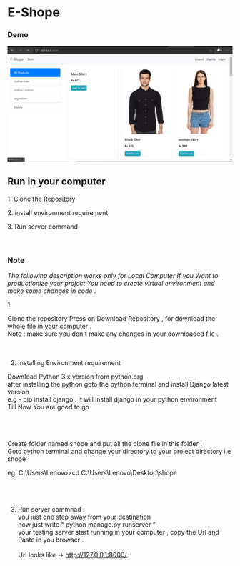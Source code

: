 # E-Shope
### Demo 
<img src='https://github.com/Nirajsah17/shope/blob/main/Allproduct.png'>


<h2>Run in your computer</h2>
<p> 1. Clone the Repository<br></p>
<p> 2. install environment requirement<br></p>
<p> 3. Run server command <br><br><br></p>
<h3> Note </h3>
<p><i> The following description works only for Local Computer
If you Want to productionize your project You need to create virtual environment and make some changes in code .</i></p>

1.<p> Clone the repository 
Press on Download Repository , for download the whole file in your computer .<br>
Note : make sure you don't make any changes in your downloaded file .<br><br><br></p>


2. <p>Installing Environment requirement<br>
Download Python 3.x version from python.org<br>
after installing the python goto the python terminal and install Django latest version <br>
e.g -  pip install django . it will install django in your python environment <br>
Till Now You are good to go <br><br><br><br>

Create folder named shope and put all the clone file in this folder .<br>
Goto python terminal and change your directory to your project directory i.e shope <br>

eg. C:\Users\Lenovo>cd C:\Users\Lenovo\Desktop\shope<br><br><br><br></p>




3. Run server commnad :<br>
you just one step away from your destination <br>
now just write  " python manage.py runserver "<br>
 your testing server start running in your computer , copy the Url and Paste in you browser  .<br><br>
 Url looks like ->  http://127.0.0.1:8000/
